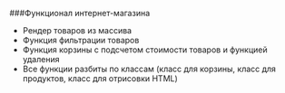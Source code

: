 ###Функционал интернет-магазина 
- Рендер товаров из массива
- Функция фильтрации товаров
- Функция корзины с подсчетом стоимости товаров и функцией удаления
- Все функции разбиты по классам (класс для корзины, класс для продуктов, класс для отрисовки HTML)
